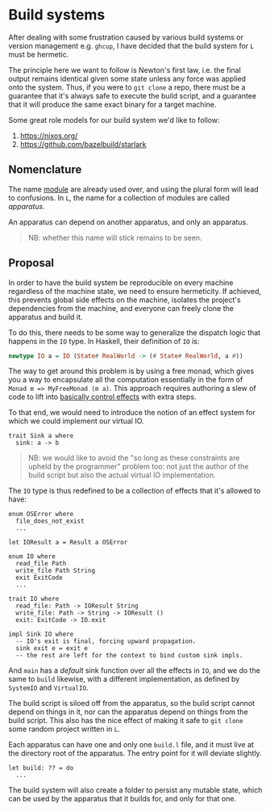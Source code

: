 # Build systems

After dealing with some frustration caused by various build systems or version management e.g. `ghcup`, I have decided that the build system for `L` must be hermetic.

The principle here we want to follow is Newton's first law, i.e. the final output remains identical given some state unless any force was applied onto the system. Thus, if you were to `git clone` a repo, there must be a guarantee that it's always safe to execute the build script, and a guarantee that it will produce the same exact binary for a target machine.

Some great role models for our build system we'd like to follow:

1. https://nixos.org/
2. https://github.com/bazelbuild/starlark

## Nomenclature

The name [module](./module.md) are already used over, and using the plural form will lead to confusions. In `L`, the name for a collection of modules are called _apparatus_.

An apparatus can depend on another apparatus, and only an apparatus.

> NB: whether this name will stick remains to be seen.

## Proposal

In order to have the build system be reproducible on every machine regardless of the machine state, we need to ensure hermeticity. If achieved, this prevents global side effects on the machine, isolates the project's dependencies from the machine, and everyone can freely clone the apparatus and build it.

To do this, there needs to be some way to generalize the dispatch logic that happens in the `IO` type. In Haskell, their definition of `IO` is:

```hs
newtype IO a = IO (State# RealWorld -> (# State# RealWorld, a #))
```

The way to get around this problem is by using a free monad, which gives you a way to encapsulate all the computation essentially in the form of `Monad m => MyFreeMonad (m a)`. This approach requires authoring a slew of code to lift into [basically control effects](https://en.wikipedia.org/wiki/Call-by-push-value) with extra steps.

To that end, we would need to introduce the notion of an effect system for which we could implement our virtual IO.

```
trait Sink a where
  sink: a -> b
```

> NB: we would like to avoid the "so long as these constraints are upheld by the programmer" problem too: not just the author of the build script but also the actual virtual IO implementation.

The `IO` type is thus redefined to be a collection of effects that it's allowed to have:

```
enum OSError where
  file_does_not_exist
  ...

let IOResult a = Result a OSError

enum IO where
  read_file Path
  write_file Path String
  exit ExitCode
  ...

trait IO where
  read_file: Path -> IOResult String
  write_file: Path -> String -> IOResult ()
  exit: ExitCode -> IO.exit

impl Sink IO where
  -- IO's exit is final, forcing upward propagation.
  sink exit e = exit e
  -- the rest are left for the context to bind custom sink impls.
```

And `main` has a _default_ sink function over all the effects in `IO`, and we do the same to `build` likewise, with a different implementation, as defined by `SystemIO` and `VirtualIO`.

The build script is siloed off from the apparatus, so the build script cannot depend on things in it, nor can the apparatus depend on things from the build script. This also has the nice effect of making it safe to `git clone` some random project written in `L`.

Each apparatus can have one and only one `build.l` file, and it must live at the directory root of the apparatus. The entry point for it will deviate slightly.

```
let build: ?? = do
  ...
```

<!-- While the signature `IO ()` implies that `build` will have side effects on the machine, this will not be the case: the compiler will lift a function representing the virtual world into `IO` and bind it to `build`, making it a _virtual_ IO.

As a result, the interface is exactly identical, the only difference is all effects must go through this virutal IO, which decides whether any filesystem access is allowed or not, depending on if it attempts to escape the sandbox. -->

The build system will also create a folder to persist any mutable state, which can be used by the apparatus that it builds for, and only for that one.
